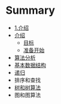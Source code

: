 # Summary

* [1.介绍](README.md)
* [介绍](1jie_shao.md)
   * [目标](11mu_biao.md)
   * [准备开始](zhunbei_kai_shi_md.md)
* [算法分析](chapter1.md)
* [基本数据结构](ji_ben_shu_ju_jie_gou.md)
* [递归](di_gui.md)
* 排序和查找
* [树和树算法](shu_he_shu_suan_fa.md)
* 图和图算法

